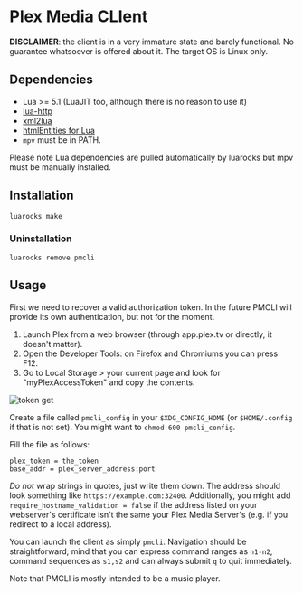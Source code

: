 # Plex Media CLIent
**DISCLAIMER**: the client is in a very immature state and barely functional. No guarantee whatsoever is offered about it. The target OS is Linux only.

## Dependencies
* Lua >= 5.1 (LuaJIT too, although there is no reason to use it)
* [lua-http](https://github.com/daurnimator/lua-http)
* [xml2lua](https://github.com/manoelcampos/Xml2Lua)
* [htmlEntities for Lua](https://github.com/TiagoDanin/htmlEntities-for-lua)
* `mpv` must be in PATH.

Please note Lua dependencies are pulled automatically by luarocks but mpv must be manually installed.

## Installation
`luarocks make`

### Uninstallation
`luarocks remove pmcli`

## Usage
First we need to recover a valid authorization token. In the future PMCLI will provide its own authentication, but not for the moment.
1. Launch Plex from a web browser (through app.plex.tv or directly, it doesn't matter).
2. Open the Developer Tools: on Firefox and Chromiums you can press F12.
3. Go to Local Storage > your current page and look for "myPlexAccessToken" and copy the contents.

![token get](https://i.imgur.com/cnt8m55.png)

Create a file called `pmcli_config` in your `$XDG_CONFIG_HOME` (or `$HOME/.config` if that is not set). You might want to `chmod 600 pmcli_config`.

Fill the file as follows:
```
plex_token = the_token
base_addr = plex_server_address:port
```

*Do not* wrap strings in quotes, just write them down. The address should look something like `https://example.com:32400`.
Additionally, you might add `require_hostname_validation = false` if the address listed on your webserver's certificate isn't the same your Plex Media Server's (e.g. if you redirect to a local address).

You can launch the client as simply `pmcli`. Navigation should be straightforward; mind that you can express command ranges as `n1-n2`, command sequences as `s1,s2` and can always submit `q` to quit immediately.

Note that PMCLI is mostly intended to be a music player.
